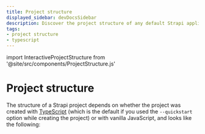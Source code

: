 ```yaml
---
title: Project structure
displayed_sidebar: devDocsSidebar
description: Discover the project structure of any default Strapi application.
tags:
- project structure
- typescript
---
```


import InteractiveProjectStructure from '@site/src/components/ProjectStructure.js'

# Project structure

The structure of a Strapi project depends on whether the project was created with [TypeScript](/dev-docs/typescript) (which is the default if you used the `--quickstart` option while creating the project) or with vanilla JavaScript, and looks like the following:

<InteractiveProjectStructure />
